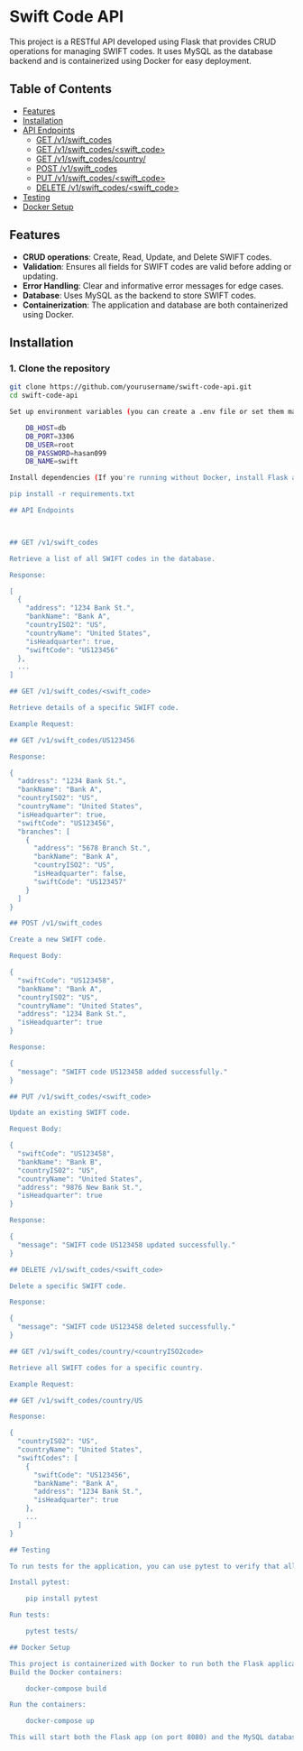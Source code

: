 # Swift Code API

This project is a RESTful API developed using Flask that provides CRUD operations for managing SWIFT codes. It uses MySQL as the database backend and is containerized using Docker for easy deployment.

## Table of Contents

- [Features](#features)
- [Installation](#installation)
- [API Endpoints](#api-endpoints)
  - [GET /v1/swift_codes](#get-v1swift_codes)
  - [GET /v1/swift_codes/<swift_code>](#get-v1swift_codesswift_code)
  - [GET /v1/swift_codes/country/<countryISO2code>](#get-v1swift_codescountrycountryiso2code)
  - [POST /v1/swift_codes](#post-v1swift_codes)
  - [PUT /v1/swift_codes/<swift_code>](#put-v1swift_codesswift_code)
  - [DELETE /v1/swift_codes/<swift_code>](#delete-v1swift_codesswift_code)
- [Testing](#testing)
- [Docker Setup](#docker-setup)

## Features

- **CRUD operations**: Create, Read, Update, and Delete SWIFT codes.
- **Validation**: Ensures all fields for SWIFT codes are valid before adding or updating.
- **Error Handling**: Clear and informative error messages for edge cases.
- **Database**: Uses MySQL as the backend to store SWIFT codes.
- **Containerization**: The application and database are both containerized using Docker.

## Installation


### 1. Clone the repository

```bash
git clone https://github.com/yourusername/swift-code-api.git
cd swift-code-api

Set up environment variables (you can create a .env file or set them manually):

    DB_HOST=db
    DB_PORT=3306
    DB_USER=root
    DB_PASSWORD=hasan099
    DB_NAME=swift

Install dependencies (If you're running without Docker, install Flask and MySQL connector):

pip install -r requirements.txt

## API Endpoints



## GET /v1/swift_codes

Retrieve a list of all SWIFT codes in the database.

Response:

[
  {
    "address": "1234 Bank St.",
    "bankName": "Bank A",
    "countryISO2": "US",
    "countryName": "United States",
    "isHeadquarter": true,
    "swiftCode": "US123456"
  },
  ...
]

## GET /v1/swift_codes/<swift_code>

Retrieve details of a specific SWIFT code.

Example Request:

## GET /v1/swift_codes/US123456

Response:

{
  "address": "1234 Bank St.",
  "bankName": "Bank A",
  "countryISO2": "US",
  "countryName": "United States",
  "isHeadquarter": true,
  "swiftCode": "US123456",
  "branches": [
    {
      "address": "5678 Branch St.",
      "bankName": "Bank A",
      "countryISO2": "US",
      "isHeadquarter": false,
      "swiftCode": "US123457"
    }
  ]
}

## POST /v1/swift_codes

Create a new SWIFT code.

Request Body:

{
  "swiftCode": "US123458",
  "bankName": "Bank A",
  "countryISO2": "US",
  "countryName": "United States",
  "address": "1234 Bank St.",
  "isHeadquarter": true
}

Response:

{
  "message": "SWIFT code US123458 added successfully."
}

## PUT /v1/swift_codes/<swift_code>

Update an existing SWIFT code.

Request Body:

{
  "swiftCode": "US123458",
  "bankName": "Bank B",
  "countryISO2": "US",
  "countryName": "United States",
  "address": "9876 New Bank St.",
  "isHeadquarter": true
}

Response:

{
  "message": "SWIFT code US123458 updated successfully."
}

## DELETE /v1/swift_codes/<swift_code>

Delete a specific SWIFT code.

Response:

{
  "message": "SWIFT code US123458 deleted successfully."
}

## GET /v1/swift_codes/country/<countryISO2code>

Retrieve all SWIFT codes for a specific country.

Example Request:

## GET /v1/swift_codes/country/US

Response:

{
  "countryISO2": "US",
  "countryName": "United States",
  "swiftCodes": [
    {
      "swiftCode": "US123456",
      "bankName": "Bank A",
      "address": "1234 Bank St.",
      "isHeadquarter": true
    },
    ...
  ]
}

## Testing

To run tests for the application, you can use pytest to verify that all your endpoints work as expected:

Install pytest:

    pip install pytest

Run tests:

    pytest tests/

## Docker Setup

This project is containerized with Docker to run both the Flask application and MySQL database in isolated environments.
Build the Docker containers:

    docker-compose build

Run the containers:

    docker-compose up

This will start both the Flask app (on port 8080) and the MySQL database (on port 3307).